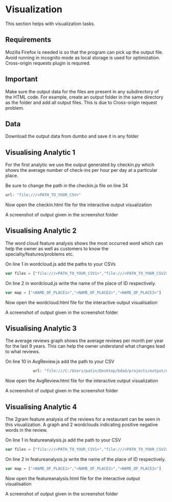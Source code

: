 # Visualization

This section helps with visualization tasks.

## Requirements
Mozilla Firefox is needed is so that the program can pick up the output file. Avoid running in incognito mode as local storage is used for optimization. Cross-origin requests plugin is required.

## Important

Make sure the output data for the files are present in any subdirectory of the HTML code. For example, create an output folder in the same directory as the folder and add all output files. This is due to Cross-origin request problem. 

## Data
Download the output data from dumbo and save it in any folder

## Visualising Analytic 1

For the first analytic we use the output generated by checkin.py which shows the average number of check-ins per hour per day at a particular place.

Be sure to change the path in the checkin.js file on line 34

```javascript
url: "file:///<PATH_TO_YOUR_CSV>"
```

Now open the checkin.html file for the interactive output visualization

A screenshot of output given in the screenshot folder


## Visualising Analytic 2

The word cloud feature analysis shows the most occurred word which can help the owner as well as customers to know the specialty/features/problems etc.

On line 1 in wordcloud.js add the paths to your CSVs

```javascript
var files = ["file:///<PATH_TO_YOUR_CSV1>","file:///<PATH_TO_YOUR_CSV2>","file:///<PATH_TO_YOUR_CSV3>"]
```

On line 2 in wordcloud.js write the name of the place of ID respectively.

```javascript
var map = ["<NAME_OF_PLACE1>","<NAME_OF_PLACE2>","<NAME_OF_PLACE3>"]
```
Now open the wordcloud.html file for the interactive output visualisation

A screenshot of output given in the screenshot folder


## Visualising Analytic 3

The average reviews graph shows the average reviews per month per year for the last 9 years. This can help the owner understand what changes lead to what reviews.

On line 10 in AvgReview.js add the path to your CSV

```javascript
        	url: "file:///C:/Users/patin/Desktop/bdad/projects/output/AverageReviews/part-00000-6ac33c6b-db6e-4e3a-819d-d6919fecd3f3-c000.csv",

```
Now open the AvgReview.html file for the interactive output visualization

A screenshot of output given in the screenshot folder


## Visualising Analytic 4

The 2gram feature analysis of the reviews for a restaurant can be seen in this visualization. A graph and 2 wordclouds indicating positive negative words in the review. 

On line 1 in featureanalysis.js add the path to your CSV

```javascript
var files = ["file:///<PATH_TO_YOUR_CSV1>","file:///<PATH_TO_YOUR_CSV2>","file:///<PATH_TO_YOUR_CSV3>"]
```

On line 2 in featureanalysis.js write the name of the place of ID respectively.

```javascript
var map = ["<NAME_OF_PLACE1>","<NAME_OF_PLACE2>","<NAME_OF_PLACE3>"]
```
Now open the featureanalysis.html file for the interactive output visualisation

A screenshot of output given in the screenshot folder
